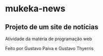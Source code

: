 # mukeka-news
## Projeto de um site de notícias

Atividade da matéria de programação web

Feito por Gustavo Paiva e Gustavo Thyerris
